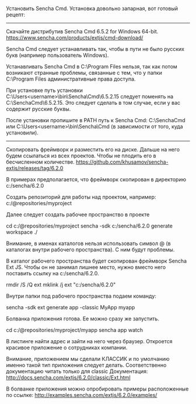 
Установить Sencha Cmd. Установка довольно запарная, вот готовый рецепт:

---

Скачайте дистрибутив Sencha Cmd 6.5.2 for Windows 64-bit.
https://www.sencha.com/products/extjs/cmd-download/

Sencha Cmd следует устанавливать так, чтобы в пути не было русских букв (например пользователь Windows).

Устанавливать Sencha Cmd в C:\Program Files нельзя, так как потом возникают странные проблемы, связанные с тем, что у папки C:\Program Files административные права доступа.

При установке путь установки C:\Users\<username>\bin\Sencha\Cmd\6.5.2.15 следует поменять на C:\SenchaCmd\6.5.2.15. Это следует сделать в том случае, если у вас <username> содержит русские буквы.

После установки пропишите в PATH путь к Sencha Cmd: C:\SenchaCmd или C:\Users\<username>\bin\Sencha\Cmd (в зависимости от того, куда установили).

---

Скопировать фреймворк и разместить его на диске. Дальше на него будем ссылаться из всех проектов.
Чтобы не плодить его в бесчисленном количестве.
https://github.com/khusamov/sencha-extjs/releases/tag/6.2.0

В примерах предполагается, что фреймворк скопирован в директорию c:/sencha/6.2.0

Создать репозиторий для работы над проектом, например:
c:/@repositories/myproject

Далее следует создать рабочее пространство в проекте

cd c:/@repositories/myproject
sencha -sdk c:/sencha/6.2.0 generate workspace ./

Внимание, в именах каталогов нельзя использовать символ @ (в каталогах внутри рабочего пространства). С ним будут проблемы.

В каталог рабочего пространства будет скопирован фреймворк Sencha Ext JS. Чтобы он не занимал лишнее место, нужно вместо него поставить ссылку на c:/sencha/6.2.0.

rmdir /S /Q ext
mklink /j ext "c:/sencha/6.2.0"


Внутри папки под рабочего пространства подаем команду:

sencha -sdk ext generate app -classic MyApp myapp


Болванка приложения готова. Ее можно сразу же запустить.

cd c:/@repositories/myproject/myapp
sencha app watch

В листинге найти адрес и зайти на него через браузер. Откроется красивое приложение о сотрудниках компании.

Внимание, приложением мы сделали КЛАССИК и по умолчанию именно такой тип приложения следует делать.
Соответственно документацию читать только для classic
Документация: http://docs.sencha.com/extjs/6.2.0/classic/Ext.html

В болванке приложения можно опробировать примеры расположенные по ссылке:
http://examples.sencha.com/extjs/6.2.0/examples/

